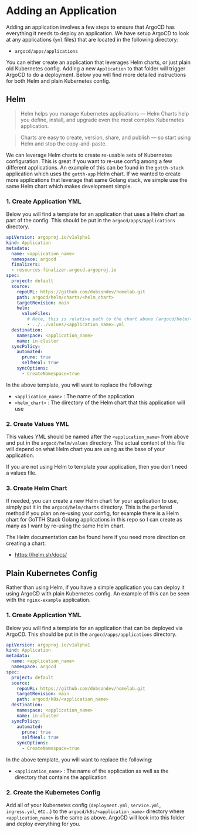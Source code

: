 # Adding an Application

Adding an application involves a few steps to ensure that ArgoCD has everything it needs to deploy an application. We
have setup ArgoCD to look at any applications (`yml` files) that are located in the following directory:
- `argocd/apps/applications`

You can either create an application that leverages Helm charts, or just plain old Kubernetes config. Adding a new 
`Application` to that folder will trigger ArgoCD to do a deployment. Below you will find more detailed instructions for
both Helm and plain Kubernetes config.

## Helm

> Helm helps you manage Kubernetes applications — Helm Charts help you define, install, and upgrade even the most complex Kubernetes application.

> Charts are easy to create, version, share, and publish — so start using Helm and stop the copy-and-paste.

We can leverage Helm charts to create re-usable sets of Kubernetes configuration. This is great if you want to re-use
config among a few different applications. An example of this can be found in the `gotth-stack` application which uses
the `gotth-app` Helm chart. If we wanted to create more applications that leverage that same Golang stack, we simple use
the same Helm chart which makes development simple.

### 1. Create Application YML

Below you will find a template for an application that uses a Helm chart as part of the config. This should be put in
the `argocd/apps/applications` directory.

```yml
apiVersion: argoproj.io/v1alpha1
kind: Application
metadata:
  name: <application_name>
  namespace: argocd
  finalizers:
  - resources-finalizer.argocd.argoproj.io
spec:
  project: default
  source:
    repoURL: https://github.com/dobsondev/homelab.git
    path: argocd/helm/charts/<helm_chart>
    targetRevision: main
    helm:
      valueFiles:
        # Note, this is relative path to the chart above (argocd/helm/<chart>)
        - ../../values/<application_name>.yml
  destination:
    namespace: <application_name>
    name: in-cluster
  syncPolicy:
    automated:
      prune: true
      selfHeal: true
    syncOptions:
      - CreateNamespace=true
```

In the above template, you will want to replace the following:
- `<application_name>` : The name of the application
- `<helm_chart>` : The directory of the Helm chart that this application will use

### 2. Create Values YML

This values YML should be named after the `<application_name>` from above and put in the `argocd/helm/values` directory.
The actual content of this file will depend on what Helm chart you are using as the base of your application.

If you are not using Helm to template your application, then you don't need a values file.

### 3. Create Helm Chart

If needed, you can create a new Helm chart for your application to use, simply put it in the `argocd/helm/charts` directory.
This is the perfered method if you plan on re-using your config, for example there is a Helm chart for GoTTH Stack 
Golang applications in this repo so I can create as many as I want by re-using the same Helm chart.

The Helm documentation can be found here if you need more direction on creating a chart:
- https://helm.sh/docs/

## Plain Kubernetes Config

Rather than using Helm, if you have a simple application you can deploy it using ArgoCD with plain Kubernetes config. An
example of this can be seen with the `nginx-example` application.

### 1. Create Application YML

Below you will find a template for an application that can be deployed via ArgoCD. This should be put in the 
`argocd/apps/applications` directory.

```yml
apiVersion: argoproj.io/v1alpha1
kind: Application
metadata:
  name: <application_name>
  namespace: argocd
spec:
  project: default
  source:
    repoURL: https://github.com/dobsondev/homelab.git
    targetRevision: main
    path: argocd/k8s/<application_name>
  destination:
    namespace: <application_name>
    name: in-cluster
  syncPolicy:
    automated:
      prune: true
      selfHeal: true
    syncOptions:
      - CreateNamespace=true
```

In the above template, you will want to replace the following:
- `<application_name>` : The name of the application as well as the directory that contains the application

### 2. Create the Kubernetes Config

Add all of your Kubernetes config (`deployment.yml`, `service.yml`, `ingress.yml`, etc...) to the `argocd/k8s/<application_name>`
directory where `<application_name>` is the same as above. ArgoCD will look into this folder and deploy everything for
you.